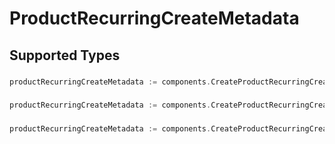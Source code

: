 # ProductRecurringCreateMetadata


## Supported Types

### 

```go
productRecurringCreateMetadata := components.CreateProductRecurringCreateMetadataStr(string{/* values here */})
```

### 

```go
productRecurringCreateMetadata := components.CreateProductRecurringCreateMetadataInteger(int64{/* values here */})
```

### 

```go
productRecurringCreateMetadata := components.CreateProductRecurringCreateMetadataBoolean(bool{/* values here */})
```

